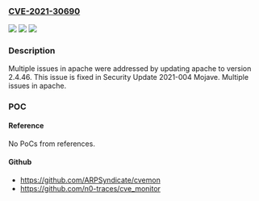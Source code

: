 ### [CVE-2021-30690](https://cve.mitre.org/cgi-bin/cvename.cgi?name=CVE-2021-30690)
![](https://img.shields.io/static/v1?label=Product&message=Security%20Update%20-%20Mojave&color=blue)
![](https://img.shields.io/static/v1?label=Version&message=%3C%202021%20&color=brighgreen)
![](https://img.shields.io/static/v1?label=Vulnerability&message=Multiple%20issues%20in%20apache&color=brighgreen)

### Description

Multiple issues in apache were addressed by updating apache to version 2.4.46. This issue is fixed in Security Update 2021-004 Mojave. Multiple issues in apache.

### POC

#### Reference
No PoCs from references.

#### Github
- https://github.com/ARPSyndicate/cvemon
- https://github.com/n0-traces/cve_monitor

